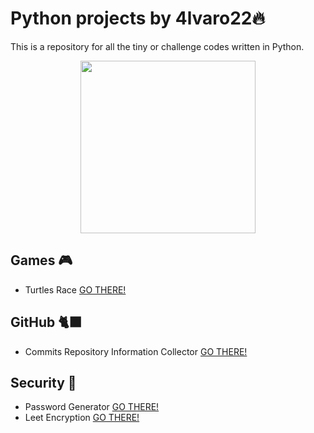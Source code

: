 # Python projects by 4lvaro22🔥
This is a repository for all the tiny or challenge codes written in Python.
<p align="center">
  <img src="https://upload.wikimedia.org/wikipedia/commons/thumb/c/c3/Python-logo-notext.svg/1200px-Python-logo-notext.svg.png" width="280" height="276" frameBorder="0" align="center" />
</p>


## Games 🎮
- Turtles Race [GO THERE!](./Games/turtles-race/main.py)

## GitHub 🐈‍⬛
- Commits Repository Information Collector [GO THERE!](./Github/repository-commits-info/git-github.py)

## Security 🔐
- Password Generator [GO THERE!](./Security/Encryption/leet-encryption/leet-encryption.py)
- Leet Encryption [GO THERE!](./Security/Password/Generator/password_generator.py)
